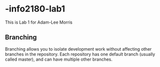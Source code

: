# -info2180-lab1
This is Lab 1 for Adam-Lee Morris

## Branching
Branching allows you to isolate development work without
affecting other branches in the repository. Each repository
has one default branch (usually called master), and can have
multiple other branches.